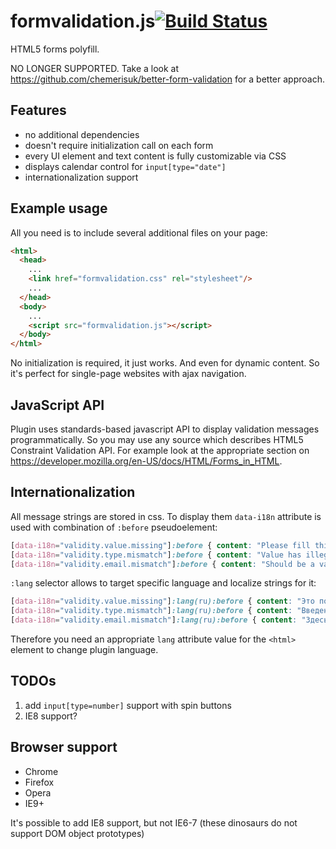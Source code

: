formvalidation.js[![Build Status](https://api.travis-ci.org/chemerisuk/formvalidation.js.png?branch=master)](http://travis-ci.org/chemerisuk/formvalidation.js)
=================
HTML5 forms polyfill. 

NO LONGER SUPPORTED. Take a look at https://github.com/chemerisuk/better-form-validation for a better approach.

Features
--------
* no additional dependencies
* doesn't require initialization call on each form
* every UI element and text content is fully customizable via CSS
* displays calendar control for `input[type="date"]`
* internationalization support

Example usage
-------------
All you need is to include several additional files on your page:
```html
<html>
  <head>
    ...
    <link href="formvalidation.css" rel="stylesheet"/>
    ...
  </head>
  <body>
    ...
    <script src="formvalidation.js"></script>
  </body>
</html>
```
No initialization is required, it just works. And even for dynamic content. So it's perfect for single-page websites with ajax navigation. 

JavaScript API
--------------
Plugin uses standards-based javascript API to display validation messages programmatically. So you may use any source which describes HTML5 Constraint Validation API. For example look at the appropriate section on https://developer.mozilla.org/en-US/docs/HTML/Forms_in_HTML.

Internationalization
--------------------
All message strings are stored in css. To display them `data-i18n` attribute is used with combination of `:before` pseudoelement:
```css
[data-i18n="validity.value.missing"]:before { content: "Please fill this field" }
[data-i18n="validity.type.mismatch"]:before { content: "Value has illegal format" }
[data-i18n="validity.email.mismatch"]:before { content: "Should be a valid email" }
```
`:lang` selector allows to target specific language and localize strings for it:
```css
[data-i18n="validity.value.missing"]:lang(ru):before { content: "Это поле не может быть пустым" }
[data-i18n="validity.type.mismatch"]:lang(ru):before { content: "Введенное значение имеет недопустимый формат" }
[data-i18n="validity.email.mismatch"]:lang(ru):before { content: "Здесь должен быть правильный email" }
```
Therefore you need an appropriate `lang` attribute value for the `<html>` element to change plugin language.

TODOs
-----
1. add `input[type=number]` support with spin buttons
2. IE8 support?

Browser support
---------------
* Chrome
* Firefox
* Opera
* IE9+

It's possible to add IE8 support, but not IE6-7 (these dinosaurs do not support DOM object prototypes)
